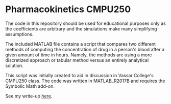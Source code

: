 # Pharmacokinetics CMPU250
The code in this repository should be used for educational purposes only as the coefficients are arbitrary and the simulations make many simplifying assumptions.

The included MATLAB file contains a script that compares two different methods of computing the concentration of drug in a person's blood after a given amount of time in hours.  Namely, the methods are using a more discretized approach or tabular method versus an entirely analytical solution.

This script was initially created to aid in discussion in Vassar College's CMPU250 class.  The code was written in MATLAB_R2017B and requires the Symbolic Math add-on.

See my write-up [here](pharmacokinetics-cmpu250/CMPU250_Drug_Absorbtion.pdf).
